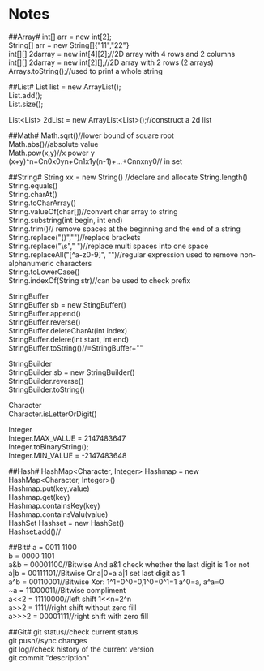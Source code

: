Notes=================##Array#int[] arr = new int[2];  String[] arr = new String[]{"11","22"}  int[][] 2darray = new int[4][2];//2D array with 4 rows and 2 columns  int[][] 2darray = new int[2][];//2D array with 2 rows (2 arrays)  Arrays.toString();//used to print a whole string  ##List#List<Integer> list = new ArrayList<Integer>();  List.add();  List.size();  List<List<Integer>> 2dList = new ArrayList<List<Integer>>();//construct a 2d list  ##Math#Math.sqrt()//lower bound of square root  Math.abs()//absolute value  Math.pow(x,y)//x power y  (x+y)^n=Cn0x0yn+Cn1x1y(n-1)+...+Cnnxny0// in set##String#String xx = new String() //declare and allocateString.length()  String.equals()  String.charAt()  String.toCharArray()  String.valueOf(char[])//convert char array to string  String.substring(int begin, int end)  String.trim()// remove spaces at the beginning and the end of a string  String.replace("()","")//replace brackets  String.replace("\\s"," ")//replace multi spaces into one space  String.replaceAll("[^a-z0-9]", "")//regular expression used to remove non-alphanumeric characters  String.toLowerCase()  String.indexOf(String str)//can be used to check prefix  StringBuffer  StringBuffer sb = new StingBuffer()  StringBuffer.append()  StringBuffer.reverse()  StringBuffer.deleteCharAt(int index)  StringBuffer.delere(int start, int end)  StringBuffer.toString()//=StringBuffer+""  StringBuilder  StringBuilder sb = new StringBuilder()  StringBuilder.reverse()  StringBuilder.toString()  Character  Character.isLetterOrDigit() Integer  Integer.MAX_VALUE = 2147483647  Integer.toBinaryString();  Integer.MIN_VALUE = -2147483648##Hash#HashMap<Character, Integer> Hashmap = new HashMap<Character, Integer>()    Hashmap.put(key,value)  Hashmap.get(key)  Hashmap.containsKey(key)  Hashmap.containsValu(value)  HashSet<Integer> Hashset = new HashSet<Integer>()  Hashset.add()//##Bit#a = 0011 1100  b = 0000 1101  a&b = 00001100//Bitwise And a&1 check whether the last digit is 1 or not   a|b = 00111101//Bitwise Or a|0=a a|1 set last digit as 1   a^b = 00110001//Bitwise Xor: 1^1=0^0=0,1^0=0^1=1 a^0=a, a^a=0  ~a = 11000011//Bitwise compliment  a<<2 = 11110000//left shift 1<<n=2^n  a>>2 = 1111//right shift without zero fill  a>>>2 = 00001111//right shift with zero fill  ##Git#git status//check current status  git push//sync changes  git log//check history of the current version  git commit "description"